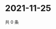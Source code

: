 # 2021-11-25

共 0 条

<!-- BEGIN WEIBO -->
<!-- 最后更新时间 Thu Nov 25 2021 07:15:10 GMT+0800 (China Standard Time) -->

<!-- END WEIBO -->
